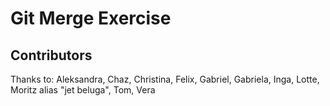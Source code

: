 # Git Merge Exercise

## Contributors

Thanks to: Aleksandra, Chaz, Christina, Felix, Gabriel, Gabriela, Inga, Lotte, Moritz alias "jet beluga", Tom, Vera
